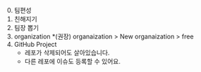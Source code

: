 0. 팀편성
1. 친해지기
2. 팀장 뽑기
3. organization
    *(권장) organaization > New
    organaization > free
4. GitHub Project
    * 레포가 삭제되어도 살아있습니다.
    * 다른 레포에 이슈도 등록할 수 있어요.